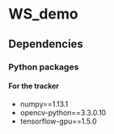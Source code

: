 # WS_demo

## Dependencies

### Python packages

#### For the tracker
- numpy==1.13.1
- opencv-python==3.3.0.10
- tensorflow-gpu==1.5.0
